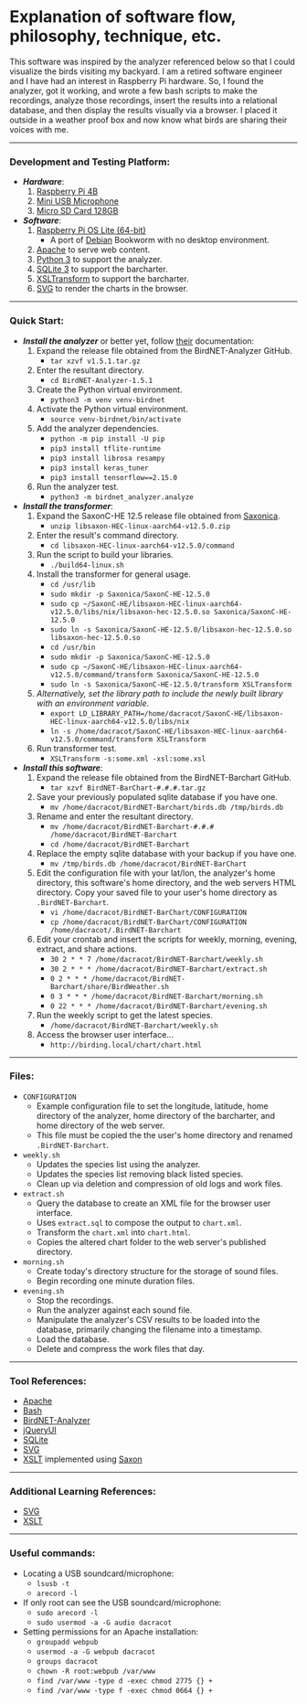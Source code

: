 # Explanation of software flow, philosophy, technique, etc.

This software was inspired by the analyzer referenced below so that I could visualize the birds visiting my backyard.
I am a retired software engineer and I have had an interest in Raspberry Pi hardware.  So, I found the analyzer, got
it working, and wrote a few bash scripts to make the recordings, analyze those recordings, insert the results into a
relational database, and then display the results visually via a browser.  I placed it outside in a weather proof box
and now know what birds are sharing their voices with me.

---

### Development and Testing Platform:

* ___Hardware___:
	1. [Raspberry Pi 4B](https://www.raspberrypi.com/products/raspberry-pi-4-model-b/specifications/)
	1. [Mini USB Microphone](https://www.amazon.com/gp/product/B08M37224H/ref=ppx_yo_dt_b_search_asin_title?ie=UTF8&psc=1)
	1. [Micro SD Card 128GB](https://www.amazon.com/gp/product/B07FCMKK5X/ref=ppx_yo_dt_b_search_asin_title?ie=UTF8&th=1)
* ___Software___:
	1. [Raspberry Pi OS Lite (64-bit)](https://www.raspberrypi.com/software/)
		* A port of [Debian](https://www.debian.org) Bookworm with no desktop environment.
	1. [Apache](https://www.apache.org) to serve web content.
	1. [Python 3](https://www.python.org) to support the analyzer.
	1. [SQLite 3](https://www.sqlite.org) to support the barcharter.
	1. [XSLTransform](https://en.wikipedia.org/wiki/XSLT) to support the barcharter.
	1. [SVG](https://en.wikipedia.org/wiki/SVG) to render the charts in the browser.

---

### Quick Start:

* ___Install the analyzer___ or better yet, follow [their](https://github.com/kahst/BirdNET-Analyzer) documentation:
	1. Expand the release file obtained from the BirdNET-Analyzer GitHub.
		* `tar xzvf v1.5.1.tar.gz`
	1. Enter the resultant directory.
		* `cd BirdNET-Analyzer-1.5.1`
	1. Create the Python virtual environment.
		* `python3 -m venv venv-birdnet`
	1. Activate the Python virtual environment.
		* `source venv-birdnet/bin/activate`
	1. Add the analyzer dependencies.
		* `python -m pip install -U pip`
		* `pip3 install tflite-runtime`
		* `pip3 install librosa resampy`
		* `pip3 install keras_tuner`
		* `pip3 install tensorflow==2.15.0`
	1. Run the analyzer test.
		* `python3 -m birdnet_analyzer.analyze`
* ___Install the transformer___:
	1. Expand the SaxonC-HE 12.5 release file obtained from [Saxonica](https://www.saxonica.com/download/c.xml).
		* `unzip libsaxon-HEC-linux-aarch64-v12.5.0.zip `
	1. Enter the result's command directory.
		* `cd libsaxon-HEC-linux-aarch64-v12.5.0/command`
	1. Run the script to build your libraries.
		* `./build64-linux.sh`
	1. Install the transformer for general usage.
		* `cd /usr/lib`
		* `sudo mkdir -p Saxonica/SaxonC-HE-12.5.0`
		* `sudo cp ~/SaxonC-HE/libsaxon-HEC-linux-aarch64-v12.5.0/libs/nix/libsaxon-hec-12.5.0.so Saxonica/SaxonC-HE-12.5.0`
		* `sudo ln -s Saxonica/SaxonC-HE-12.5.0/libsaxon-hec-12.5.0.so libsaxon-hec-12.5.0.so`
		* `cd /usr/bin`
		* `sudo mkdir -p Saxonica/SaxonC-HE-12.5.0`
		* `sudo cp ~/SaxonC-HE/libsaxon-HEC-linux-aarch64-v12.5.0/command/transform Saxonica/SaxonC-HE-12.5.0`
		* `sudo ln -s Saxonica/SaxonC-HE-12.5.0/transform XSLTransform`
	1. _Alternatively, set the library path to include the newly built library with an environment variable_.
		* `export LD_LIBRARY_PATH=/home/dacracot/SaxonC-HE/libsaxon-HEC-linux-aarch64-v12.5.0/libs/nix`
		* `ln -s /home/dacracot/SaxonC-HE/libsaxon-HEC-linux-aarch64-v12.5.0/command/transform XSLTransform`
	1. Run transformer test.
		* `XSLTransform -s:some.xml -xsl:some.xsl`
* ___Install this software___:
	1. Expand the release file obtained from the BirdNET-Barchart GitHub.
		* `tar xzvf BirdNET-BarChart-#.#.#.tar.gz`
	1. Save your previously populated sqlite database if you have one.
		* `mv /home/dacracot/BirdNET-Barchart/birds.db /tmp/birds.db`
	1. Rename and enter the resultant directory.
		* `mv /home/dacracot/BirdNET-Barchart-#.#.# /home/dacracot/BirdNET-Barchart`
		* `cd /home/dacracot/BirdNET-Barchart`
	1. Replace the empty sqlite database with your backup if you have one.
		* `mv /tmp/birds.db /home/dacracot/BirdNET-BarChart`
	1. Edit the configuration file with your lat/lon, the analyzer's home directory, this software's home directory, and the web servers HTML directory.  Copy your saved file to your user's home directory as `.BirdNET-Barchart`.
		* `vi /home/dacracot/BirdNET-BarChart/CONFIGURATION`
		* `cp /home/dacracot/BirdNET-BarChart/CONFIGURATION /home/dacracot/.BirdNET-Barchart`
	1. Edit your crontab and insert the scripts for weekly, morning, evening, extract, and share actions.
		* `30 2 * * 7 /home/dacracot/BirdNET-Barchart/weekly.sh`
		* `30 2 * * * /home/dacracot/BirdNET-Barchart/extract.sh`
		* `0 2 * * * /home/dacracot/BirdNET-Barchart/share/BirdWeather.sh`
		* `0 3 * * * /home/dacracot/BirdNET-Barchart/morning.sh`
		* `0 22 * * * /home/dacracot/BirdNET-Barchart/evening.sh`
	1. Run the weekly script to get the latest species.
		* `/home/dacracot/BirdNET-Barchart/weekly.sh`
	1. Access the browser user interface...
		* `http://birding.local/chart/chart.html`

---

### Files:

* `CONFIGURATION`
  * Example configuration file to set the longitude, latitude, home directory of the analyzer, home directory of the barcharter, and home directory of the web server.
  * This file must be copied the the user's home directory and renamed `.BirdNET-Barchart`.
* `weekly.sh`
  * Updates the species list using the analyzer.
  * Updates the species list removing black listed species.
  * Clean up via deletion and compression of old logs and work files.
* `extract.sh`
	* Query the database to create an XML file for the browser user interface.
	* Uses `extract.sql` to compose the output to `chart.xml`.
	* Transform the `chart.xml` into `chart.html`.
	* Copies the altered chart folder to the web server's published directory.
* `morning.sh`
	* Create today's directory structure for the storage of sound files.
	* Begin recording one minute duration files.
* `evening.sh`
	* Stop the recordings.
	* Run the analyzer against each sound file.
	* Manipulate the analyzer's CSV results to be loaded into the database, primarily changing the filename into a timestamp.
	* Load the database.
	* Delete and compress the work files that day.

---

### Tool References:

* [Apache](https://projects.apache.org/project.html?httpd-http_server)
* [Bash](https://en.wikipedia.org/wiki/Bash_(Unix_shell))
* [BirdNET-Analyzer](https://github.com/kahst/BirdNET-Analyzer)
* [jQueryUI](https://jqueryui.com)
* [SQLite](https://sqlite.org/)
* [SVG](https://www.w3.org/Graphics/SVG/)
* [XSLT](https://www.w3.org/Style/XSL/) implemented using [Saxon](https://www.saxonica.com/welcome/welcome.xml)

---

### Additional Learning References:

* [SVG](https://www.w3schools.com/graphics/svg_intro.asp)
* [XSLT](https://www.w3schools.com/xml/xsl_intro.asp)

---

### Useful commands:

* Locating a USB soundcard/microphone:
	* `lsusb -t`
	* `arecord -l`
* If only root can see the USB soundcard/microphone:
	* `sudo arecord -l`
	* `sudo usermod -a -G audio dacracot`
* Setting permissions for an Apache installation:
	* `groupadd webpub`
	* `usermod -a -G webpub dacracot`
	* `groups dacracot`
	* `chown -R root:webpub /var/www`
	* `find /var/www -type d -exec chmod 2775 {} +`
	* `find /var/www -type f -exec chmod 0664 {} +`
